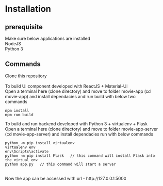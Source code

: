# Installation
## prerequisite
Make sure below applications are installed<br/>
NodeJS<br/>
Python 3<br/>
## Commands
Clone this repository<br/><br/>
To build UI component developed with ReactJS + Material-UI<br/>
Open a terminal here (clone directory) and move to folder movie-app (cd movie-app) and install dependacies and run build with below two commands<br/>
```
npm install
npm run build
```
To build and run backend developed with Python 3 + virtualenv + Flask<br/>
Open a terminal here (clone directory) and move to folder movie-app-server (cd movie-app-server) and install dependacies run with below commands<br/>
```
python -m pip install virtualenv
virtualenv env
env\Scripts\activate
python -m pip install Flask   // this command will install Flask into the virtual env
python app.py   // this command will start a server
```
<br/>
Now the app can be accessed with url - http://127.0.0.1:5000<br/>




